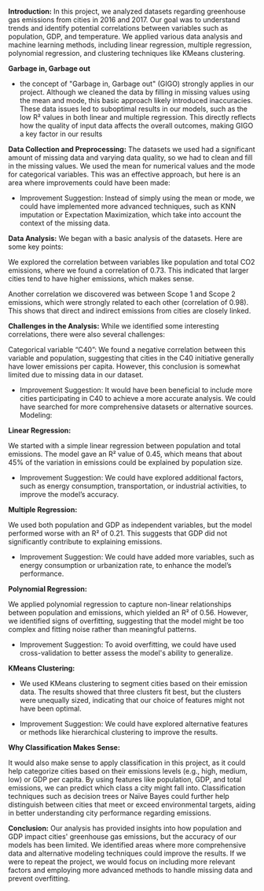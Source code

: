 **Introduction:**
In this project, we analyzed datasets regarding greenhouse gas emissions from cities in 2016 and 2017. 
Our goal was to understand trends and identify potential correlations between variables such as population, GDP, and temperature. We applied various data analysis and machine learning methods, including linear regression, multiple regression, polynomial regression, and clustering techniques like KMeans clustering.

**Garbage in, Garbage out**

* the concept of "Garbage in, Garbage out" (GIGO) strongly applies in our project. Although we cleaned the data by filling in missing values using the mean and mode, this basic approach likely introduced inaccuracies. These data issues led to suboptimal results in our models, such as the low R² values in both linear and multiple regression. This directly reflects how the quality of input data affects the overall outcomes, making GIGO a key factor in our results

**Data Collection and Preprocessing:** 
The datasets we used had a significant amount of missing data and varying data quality, so we had to clean and fill in the missing values. 
We used the mean for numerical values and the mode for categorical variables. This was an effective approach, but here is an area where improvements could have been made:

* Improvement Suggestion: Instead of simply using the mean or mode, we could have implemented more advanced techniques, such as KNN imputation or Expectation Maximization, which take into account the context of the missing data.

**Data Analysis:** 
We began with a basic analysis of the datasets. Here are some key points:

We explored the correlation between variables like population and total CO2 emissions, where we found a correlation of 0.73. This indicated that larger cities tend to have higher emissions, which makes sense.

Another correlation we discovered was between Scope 1 and Scope 2 emissions, which were strongly related to each other (correlation of 0.98). This shows that direct and indirect emissions from cities are closely linked.

**Challenges in the Analysis:** 
While we identified some interesting correlations, there were also several challenges:

Categorical variable “C40”: We found a negative correlation between this variable and population, suggesting that cities in the C40 initiative generally have lower emissions per capita. However, this conclusion is somewhat limited due to missing data in our dataset.

* Improvement Suggestion: It would have been beneficial to include more cities participating in C40 to achieve a more accurate analysis. We could have searched for more comprehensive datasets or alternative sources.
Modeling:

**Linear Regression:** 

We started with a simple linear regression between population and total emissions. The model gave an R² value of 0.45, which means that about 45% of the variation in emissions could be explained by population size.

* Improvement Suggestion: We could have explored additional factors, such as energy consumption, transportation, or industrial activities, to improve the model’s accuracy.

**Multiple Regression:** 

We used both population and GDP as independent variables, but the model performed worse with an R² of 0.21. This suggests that GDP did not significantly contribute to explaining emissions.

* Improvement Suggestion: We could have added more variables, such as energy consumption or urbanization rate, to enhance the model’s performance.

**Polynomial Regression:** 

We applied polynomial regression to capture non-linear relationships between population and emissions, which yielded an R² of 0.56. However, we identified signs of overfitting, suggesting that the model might be too complex and fitting noise rather than meaningful patterns.

* Improvement Suggestion: To avoid overfitting, we could have used cross-validation to better assess the model's ability to generalize.

**KMeans Clustering:**

* We used KMeans clustering to segment cities based on their emission data. The results showed that three clusters fit best, but the clusters were unequally sized, indicating that our choice of features might not have been optimal.

* Improvement Suggestion: We could have explored alternative features or methods like hierarchical clustering to improve the results.


**Why Classification Makes Sense:** 

It would also make sense to apply classification in this project, as it could help categorize cities based on their emissions levels (e.g., high, medium, low) or GDP per capita. By using features like population, GDP, and total emissions, we can predict which class a city might fall into. Classification techniques such as decision trees or Naïve Bayes could further help distinguish between cities that meet or exceed environmental targets, aiding in better understanding city performance regarding emissions.

**Conclusion:** 
Our analysis has provided insights into how population and GDP impact cities' greenhouse gas emissions, but the accuracy of our models has been limited. We identified areas where more comprehensive data and alternative modeling techniques could improve the results. If we were to repeat the project, we would focus on including more relevant factors and employing more advanced methods to handle missing data and prevent overfitting.
